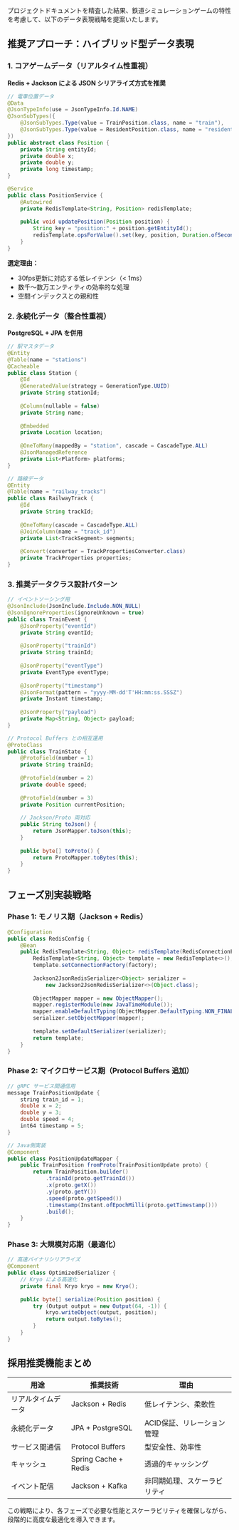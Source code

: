 プロジェクトドキュメントを精査した結果、鉄道シミュレーションゲームの特性を考慮して、以下のデータ表現戦略を提案いたします。

## 推奨アプローチ：ハイブリッド型データ表現

### 1. コアゲームデータ（リアルタイム性重視）

**Redis + Jackson による JSON シリアライズ方式を推奨**

```java
// 電車位置データ
@Data
@JsonTypeInfo(use = JsonTypeInfo.Id.NAME)
@JsonSubTypes({
    @JsonSubTypes.Type(value = TrainPosition.class, name = "train"),
    @JsonSubTypes.Type(value = ResidentPosition.class, name = "resident")
})
public abstract class Position {
    private String entityId;
    private double x;
    private double y;
    private long timestamp;
}

@Service
public class PositionService {
    @Autowired
    private RedisTemplate<String, Position> redisTemplate;
    
    public void updatePosition(Position position) {
        String key = "position:" + position.getEntityId();
        redisTemplate.opsForValue().set(key, position, Duration.ofSeconds(10));
    }
}
```

**選定理由：**
- 30fps更新に対応する低レイテンシ（< 1ms）
- 数千〜数万エンティティの効率的な処理
- 空間インデックスとの親和性

### 2. 永続化データ（整合性重視）

**PostgreSQL + JPA を併用**

```java
// 駅マスタデータ
@Entity
@Table(name = "stations")
@Cacheable
public class Station {
    @Id
    @GeneratedValue(strategy = GenerationType.UUID)
    private String stationId;
    
    @Column(nullable = false)
    private String name;
    
    @Embedded
    private Location location;
    
    @OneToMany(mappedBy = "station", cascade = CascadeType.ALL)
    @JsonManagedReference
    private List<Platform> platforms;
}

// 路線データ
@Entity
@Table(name = "railway_tracks")
public class RailwayTrack {
    @Id
    private String trackId;
    
    @OneToMany(cascade = CascadeType.ALL)
    @JoinColumn(name = "track_id")
    private List<TrackSegment> segments;
    
    @Convert(converter = TrackPropertiesConverter.class)
    private TrackProperties properties;
}
```

### 3. 推奨データクラス設計パターン

```java
// イベントソーシング用
@JsonInclude(JsonInclude.Include.NON_NULL)
@JsonIgnoreProperties(ignoreUnknown = true)
public class TrainEvent {
    @JsonProperty("eventId")
    private String eventId;
    
    @JsonProperty("trainId") 
    private String trainId;
    
    @JsonProperty("eventType")
    private EventType eventType;
    
    @JsonProperty("timestamp")
    @JsonFormat(pattern = "yyyy-MM-dd'T'HH:mm:ss.SSSZ")
    private Instant timestamp;
    
    @JsonProperty("payload")
    private Map<String, Object> payload;
}

// Protocol Buffers との相互運用
@ProtoClass
public class TrainState {
    @ProtoField(number = 1)
    private String trainId;
    
    @ProtoField(number = 2)
    private double speed;
    
    @ProtoField(number = 3)
    private Position currentPosition;
    
    // Jackson/Proto 両対応
    public String toJson() {
        return JsonMapper.toJson(this);
    }
    
    public byte[] toProto() {
        return ProtoMapper.toBytes(this);
    }
}
```

## フェーズ別実装戦略

### Phase 1: モノリス期（Jackson + Redis）
```java
@Configuration
public class RedisConfig {
    @Bean
    public RedisTemplate<String, Object> redisTemplate(RedisConnectionFactory factory) {
        RedisTemplate<String, Object> template = new RedisTemplate<>();
        template.setConnectionFactory(factory);
        
        Jackson2JsonRedisSerializer<Object> serializer = 
            new Jackson2JsonRedisSerializer<>(Object.class);
        
        ObjectMapper mapper = new ObjectMapper();
        mapper.registerModule(new JavaTimeModule());
        mapper.enableDefaultTyping(ObjectMapper.DefaultTyping.NON_FINAL);
        serializer.setObjectMapper(mapper);
        
        template.setDefaultSerializer(serializer);
        return template;
    }
}
```

### Phase 2: マイクロサービス期（Protocol Buffers 追加）
```java
// gRPC サービス間通信用
message TrainPositionUpdate {
    string train_id = 1;
    double x = 2;
    double y = 3;
    double speed = 4;
    int64 timestamp = 5;
}

// Java側実装
@Component
public class PositionUpdateMapper {
    public TrainPosition fromProto(TrainPositionUpdate proto) {
        return TrainPosition.builder()
            .trainId(proto.getTrainId())
            .x(proto.getX())
            .y(proto.getY())
            .speed(proto.getSpeed())
            .timestamp(Instant.ofEpochMilli(proto.getTimestamp()))
            .build();
    }
}
```

### Phase 3: 大規模対応期（最適化）
```java
// 高速バイナリシリアライズ
@Component
public class OptimizedSerializer {
    // Kryo による高速化
    private final Kryo kryo = new Kryo();
    
    public byte[] serialize(Position position) {
        try (Output output = new Output(64, -1)) {
            kryo.writeObject(output, position);
            return output.toBytes();
        }
    }
}
```

## 採用推奨機能まとめ

| 用途 | 推奨技術 | 理由 |
|------|----------|------|
| リアルタイムデータ | Jackson + Redis | 低レイテンシ、柔軟性 |
| 永続化データ | JPA + PostgreSQL | ACID保証、リレーション管理 |
| サービス間通信 | Protocol Buffers | 型安全性、効率性 |
| キャッシュ | Spring Cache + Redis | 透過的キャッシング |
| イベント配信 | Jackson + Kafka | 非同期処理、スケーラビリティ |

この戦略により、各フェーズで必要な性能とスケーラビリティを確保しながら、段階的に高度な最適化を導入できます。

